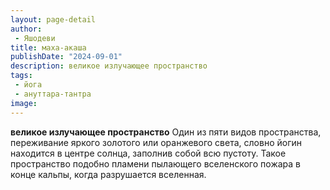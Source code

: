 ```yaml
---
layout: page-detail
author:
 - Яшодеви
title: маха-акаша
publishDate: "2024-09-01"
description: великое излучающее пространство
tags:
 - йога
 - ануттара-тантра
image: 
---
```


__великое излучающее пространство__
Один из пяти видов пространства, переживание яркого золотого или оранжевого света, словно йогин находится в центре солнца, заполнив собой всю пустоту. Такое пространство подобно пламени пылающего вселенского пожара в конце кальпы, когда разрушается вселенная.

